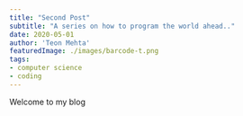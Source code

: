 ```yaml
---
title: "Second Post"
subtitle: "A series on how to program the world ahead.."
date: 2020-05-01
author: 'Teon Mehta'
featuredImage: ./images/barcode-t.png
tags:
- computer science
- coding
---
```


Welcome to my blog